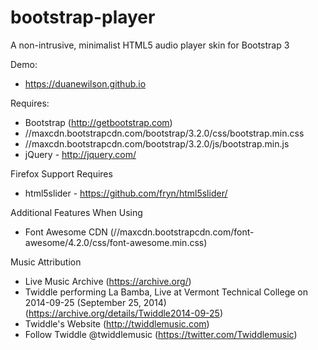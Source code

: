 bootstrap-player
================

A non-intrusive, minimalist HTML5 audio player skin for Bootstrap 3

Demo:

  * https://duanewilson.github.io

Requires:

  * Bootstrap (http://getbootstrap.com)
  * //maxcdn.bootstrapcdn.com/bootstrap/3.2.0/css/bootstrap.min.css
  * //maxcdn.bootstrapcdn.com/bootstrap/3.2.0/js/bootstrap.min.js
  * jQuery - http://jquery.com/

Firefox Support Requires

  * html5slider - https://github.com/fryn/html5slider/

Additional Features When Using

  * Font Awesome CDN (//maxcdn.bootstrapcdn.com/font-awesome/4.2.0/css/font-awesome.min.css)

Music Attribution

  * Live Music Archive (https://archive.org/)
  * Twiddle performing La Bamba, Live at Vermont Technical College on 2014-09-25 (September 25, 2014) (https://archive.org/details/Twiddle2014-09-25)
  * Twiddle's Website (http://twiddlemusic.com)
  * Follow Twiddle @twiddlemusic (https://twitter.com/Twiddlemusic)